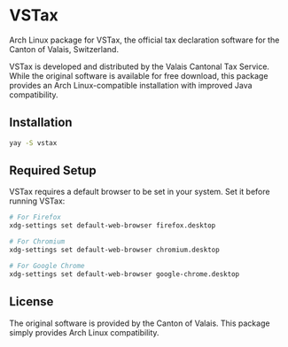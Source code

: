# VSTax

Arch Linux package for VSTax, the official tax declaration software for the Canton of Valais, Switzerland.

VSTax is developed and distributed by the Valais Cantonal Tax Service. While the original software is available for free download, this package provides an Arch Linux-compatible installation with improved Java compatibility.

## Installation

```bash
yay -S vstax
```

## Required Setup

VSTax requires a default browser to be set in your system. Set it before running VSTax:

```bash
# For Firefox
xdg-settings set default-web-browser firefox.desktop

# For Chromium
xdg-settings set default-web-browser chromium.desktop

# For Google Chrome
xdg-settings set default-web-browser google-chrome.desktop
```

## License

The original software is provided by the Canton of Valais. This package simply provides Arch Linux compatibility.
